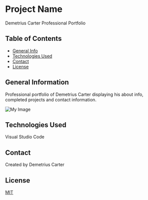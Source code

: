 # Project Name
Demetrius Carter Professional Portfolio


## Table of Contents
* [General Info](#general-information)
* [Technologies Used](#technologies-used)
* [Contact](#contact)
* [License](#license)


## General Information
Professional portfolio of Demetrius Carter displaying his about info, completed projects and contact information. 

![My Image](images/pic1.png)




## Technologies Used
Visual Studio Code


## Contact
Created by Demetrius Carter


## License
[MIT](https://choosealicense.com/licenses/mit/)
